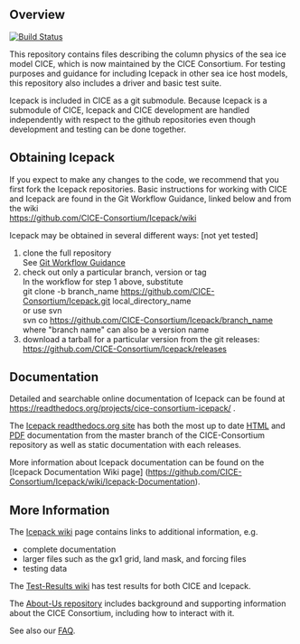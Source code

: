 ## Overview
[![Build Status](https://travis-ci.org/CICE-Consortium/Icepack.svg?branch=master)](https://travis-ci.org/CICE-Consortium/Icepack)

This repository contains files describing the column physics of the sea ice model CICE, which is now maintained by the CICE Consortium.  For testing purposes and guidance for including Icepack in other sea ice host models, this repository also includes a driver and basic test suite.

Icepack is included in CICE as a git submodule.  Because Icepack is a submodule of CICE, Icepack and CICE development are handled independently with respect to the github repositories even though development and testing can be done together. 

## Obtaining Icepack

If you expect to make any changes to the code, we recommend that you first fork the Icepack repositories.  Basic instructions for working with CICE and Icepack are found in the Git Workflow Guidance, linked below and from the wiki      
https://github.com/CICE-Consortium/Icepack/wiki

Icepack may be obtained in several different ways:  [not yet tested]    
1.  clone the full repository    
See [Git Workflow Guidance](https://github.com/CICE-Consortium/About-Us/wiki/Git-Workflow-Guidance)    
2.  check out only a particular branch, version or tag    
In the workflow for step 1 above, substitute    
    git clone -b branch_name https://github.com/CICE-Consortium/Icepack.git local_directory_name   
or use svn    
   svn co https://github.com/CICE-Consortium/Icepack/branch_name    
where "branch name" can also be a version name    
3.  download a tarball for a particular version from the git releases: https://github.com/CICE-Consortium/Icepack/releases

## Documentation

Detailed and searchable online documentation of Icepack can be found at https://readthedocs.org/projects/cice-consortium-icepack/ .

The [Icepack readthedocs.org site](https://readthedocs.org/projects/cice-consortium-icepack/ ) has both the most up to date [HTML](http://cice-consortium-icepack.readthedocs.io/en/master/) and [PDF](https://media.readthedocs.org/pdf/cice-consortium-icepack/master/cice-consortium-icepack.pdf) documentation from the master branch of the CICE-Consortium repository as well as static documentation with each releases.

More information about Icepack documentation can be found on the [Icepack Documentation Wiki page] (https://github.com/CICE-Consortium/Icepack/wiki/Icepack-Documentation).

## More Information

The [Icepack wiki](https://github.com/CICE-Consortium/Icepack/wiki) page contains links to additional information, e.g.    
- complete documentation 
- larger files such as the gx1 grid, land mask, and forcing files
- testing data

The [Test-Results wiki](https://github.com/CICE-Consortium/Test-Results/wiki) has test results for both CICE and Icepack.

The [About-Us repository](https://github.com/CICE-Consortium/About-Us) includes background and supporting information about the CICE Consortium, including how to interact with it.   

See also our [FAQ](https://github.com/CICE-Consortium/About-Us/wiki/FAQ).   
